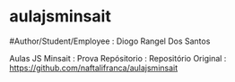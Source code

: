 # aulajsminsait
#Author/Student/Employee : Diogo Rangel Dos Santos

Aulas JS Minsait : Prova
Repósitorio : 
Repositório Original  : https://github.com/naftalifranca/aulajsminsait